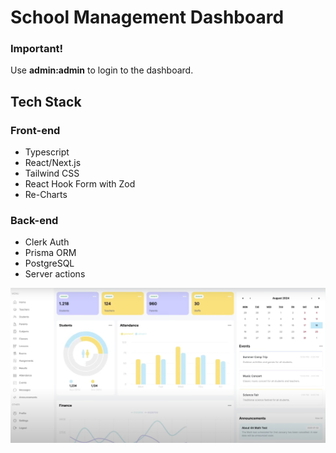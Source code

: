 # School Management Dashboard

### Important!

Use <b>admin:admin</b> to login to the dashboard.

## Tech Stack

### Front-end

- Typescript
- React/Next.js
- Tailwind CSS
- React Hook Form with Zod
- Re-Charts

### Back-end

- Clerk Auth
- Prisma ORM
- PostgreSQL
- Server actions

![alt text](/public/gh-cover.png)
